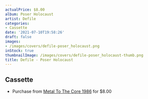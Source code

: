 ```yaml
---
actualPrice: $8.00
album: Poser Holocaust
artist: Defile
categories:
- Cassette
date: '2021-07-10T19:58:26'
draft: false
images:
- /images/covers/defile-poser_holocaust.png
inStock: true
thumbnailImage: /images/covers/defile-poser_holocaust-thumb.png
title: Defile - Poser Holocaust
---
```


## Cassette
* Purchase from [Metal To The Core 1986](https://metaltothecore1986.com/shop/defile-poser-holocaust-cassette/) for $8.00
